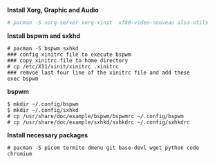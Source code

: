 **Install Xorg, Graphic and Audio**
```bash
# pacman -S xorg-server xorg-xinit  xf86-video-nouveau alsa-utils

```
**Install bspwm and sxkhd**
```
# pacman -S bspwm sxhkd
### config xinitrc file to execute bspwm
### copy xinitrc file to home directory
# cp /etc/X11/xinit/xinitrc .xinitrc
### remvoe last four line of the xinitrc file and add these
exec bspwm
```

**bspwm**
```
$ mkdir ~/.config/bspwm
$ mkdir ~/.config/sxhkd
# cp /usr/share/doc/example/bspwm/bspwmrc ~/.config/bspwm
# cp /usr/share/doc/example/sxhkd/sxhkdrc ~/.config/sxhkdrc
```

**Install necessary packages**
```
# pacman -S picom termite dmenu git base-devl wget python code chromium 
```
